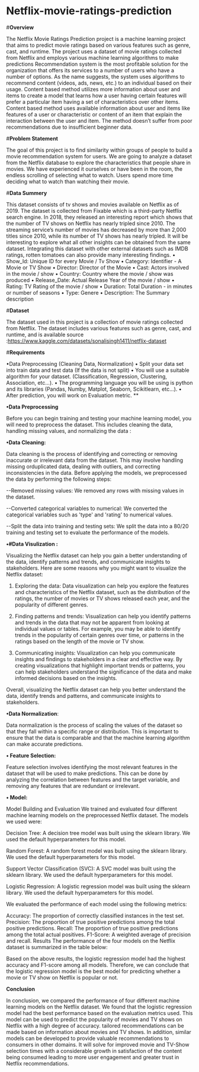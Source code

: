 # Netflix-movie-ratings-prediction

#**Overview**

The Netflix Movie Ratings Prediction project is a machine learning project that aims to predict movie ratings based on various features such as genre, cast, and runtime. The project uses a dataset of movie ratings collected from Netflix and employs various machine learning algorithms to make predictions
Recommendation system is the most profitable solution for the organization that offers its services to a number of users who have a number of options. As the name suggests, the system uses algorithms to recommend content (videos, ads, news, etc.) to an individual based on their usage.
Content based method utilizes more information about user and items to create a model that learns how a user having certain features will prefer a particular item having a set of characteristics over other items. Content based method uses available information about user and items like features of a user or characteristic or content of an item that explain the interaction between the user and item. The method doesn’t suffer from poor recommendations due to insufficient beginner data.

#**Problem Statement**

The goal of this project is to find similarity within groups of people to build a movie recommendation system for users. We are going to analyze a dataset from the Netflix database to explore the characteristics that people share in movies. We have experienced it ourselves or have been in the room, the endless scrolling of selecting what to watch. Users spend more time deciding what to watch than watching their movie.

#**Data Summery**

This dataset consists of tv shows and movies available on Netflix as of 2019. The dataset is collected from Fixable which is a third-party Netflix search engine. In 2018, they released an interesting report which shows that the number of TV shows on Netflix has nearly tripled since 2010. The streaming service’s number of movies has decreased by more than 2,000 titles since 2010, while its number of TV shows has nearly tripled. It will be interesting to explore what all other insights can be obtained from the same dataset. Integrating this dataset with other external datasets such as IMDB ratings, rotten tomatoes can also provide many interesting findings.
•	Show_Id: Unique ID for every Movie / Tv Show
•	Category: Identifier - A Movie or TV Show
•	Director: Director of the Movie
•	Cast: Actors involved in the movie / show
•	Country: Country where the movie / show was produced
•	Release_Date: Actual Release Year of the movie / show
•	Rating: TV Rating of the movie / show
•	Duration: Total Duration - in minutes or number of seasons
•	Type: Genere
•	Description: The Summary description

#**Dataset**

The dataset used in this project is a collection of movie ratings collected from Netflix. The dataset includes various features such as genre, cast, and runtime, and is available
source :https://www.kaggle.com/datasets/sonalisingh1411/netflix-dataset

#**Requirements**

•Data Preprocessing (Cleaning Data, Normalization)
• Split your data set into train data and test data (If the data is not split)
• You will use a suitable algorithm for your dataset. (Classification, Regression, Clustering, Association, etc...).
• The programming language you will be using is python and its libraries (Pandas, Numby, Matplot, Seaborn, Scikitlearn, etc...).
• After prediction, you will work on Evaluation metric.
** 

**•Data Preprocessing**

Before you can begin training and testing your machine learning model, you will need to preprocess the dataset. This includes cleaning the data, handling missing values, and normalizing the data :

  **•Data Cleaning:**
  
   Data cleaning is the process of identifying and correcting or removing inaccurate or irrelevant
   data from the dataset. This may involve handling missing orduplicated data, dealing with outliers, and correcting inconsistencies in     the data.
  Before applying the models, we preprocessed the data by performing the following steps:

--Removed missing values: We removed any rows with missing values in the dataset.

--Converted categorical variables to numerical: We converted the categorical variables such as 'type' and 'rating' to numerical values.

--Split the data into training and testing sets: We split the data into a 80/20 training and testing set to evaluate the performance of  the models.

  **•#Data Visulization :**
  
Visualizing the Netflix dataset can help you gain a better understanding of the data, identify patterns and trends, and communicate insights to stakeholders. Here are some reasons why you might want to visualize the Netflix dataset:

1. Exploring the data: Data visualization can help you explore the features and characteristics of the Netflix dataset, such as the distribution of the ratings, the number of movies or TV shows released each year, and the popularity of different genres.

2. Finding patterns and trends: Visualization can help you identify patterns and trends in the data that may not be apparent from looking at individual values or tables. For example, you may be able to identify trends in the popularity of certain genres over time, or patterns in the ratings based on the length of the movie or TV show.

3. Communicating insights: Visualization can help you communicate insights and findings to stakeholders in a clear and effective way. By creating visualizations that highlight important trends or patterns, you can help stakeholders understand the significance of the data and make informed decisions based on the insights.

Overall, visualizing the Netflix dataset can help you better understand the data, identify trends and patterns, and communicate insights to stakeholders.


  **•Data Normalization**:
  
   Data normalization is the process of scaling the values of the dataset so that they fall within a specific range or distribution. This is important to ensure
   that the data is comparable and that the machine learning algorithm can make accurate predictions.
        
**• Feature Selection:** 

   Feature selection involves identifying the most relevant features in the dataset that will be used to make predictions.
   This can be done by analyzing the correlation between features and the target variable, and removing any features that
   are redundant or irrelevant.

**• Model:**

Model Building and Evaluation
We trained and evaluated four different machine learning models on the preprocessed Netflix dataset. The models we used were:

Decision Tree: A decision tree model was built using the sklearn library. We used the default hyperparameters for this model.

Random Forest: A random forest model was built using the sklearn library. We used the default hyperparameters for this model.

Support Vector Classification (SVC): A SVC model was built using the sklearn library. We used the default hyperparameters for this model.

Logistic Regression: A logistic regression model was built using the sklearn library. We used the default hyperparameters for this model.

We evaluated the performance of each model using the following metrics:

Accuracy:
The proportion of correctly classified instances in the test set.
Precision: The proportion of true positive predictions among the total positive predictions.
Recall: The proportion of true positive predictions among the total actual positives.
F1-Score: A weighted average of precision and recall.
Results
The performance of the four models on the Netflix dataset is summarized in the table below:

Based on the above results, the logistic regression model had the highest accuracy and F1-score among all models. Therefore, we can conclude that the logistic regression model is the best model for predicting whether a movie or TV show on Netflix is popular or not.


**Conclusion**

In conclusion,  we compared the performance of four different machine learning models on the Netflix dataset. We found that the logistic regression model had the best performance based on the evaluation metrics used. This model can be used to predict the popularity of movies and TV shows on Netflix with a high degree of accuracy. tailored recommendations can be made based on information about movies and TV shows. In addition, similar models can be developed to provide valuable recommendations to consumers in other domains. It will solve for improved movie and TV-Show selection times with a considerable growth in satisfaction of the content being consumed leading to more user engagement and greater trust in Netflix recommendations.
